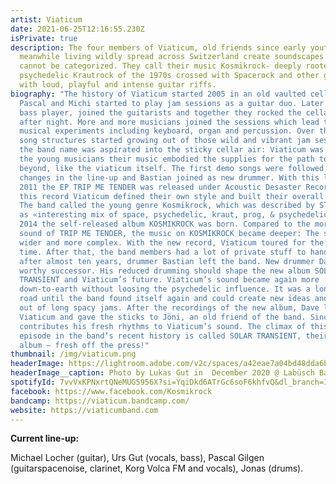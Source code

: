 ```yaml
---
artist: Viaticum
date: 2021-06-25T12:16:55.230Z
isPrivate: true
description: The four members of Viaticum, old friends since early youth, while
  meanwhile living wildly spread across Switzerland create soundscapes which
  cannot be categorized. They call their music Kosmikrock- deeply rooted in
  psychedelic Krautrock of the 1970s crossed with Spacerock and other genres
  with loud, playful and intense guitar riffs.
biography: "The history of Viaticum started 2005 in an old vaulted cellar where
  Pascal and Michi started to play jam sessions as a guitar duo. Later Urs, the
  bass player, joined the guitarists and together they rocked the cellar night
  after night. More and more musicians joined the sessions which lead to wild
  musical experiments including keyboard, organ and percussion. Over the time
  song structures started growing out of those wild and vibrant jam sessions and
  the band name was aspirated into the sticky cellar air: Viaticum was born. For
  the young musicians their music embodied the supplies for the path towards the
  beyond, like the viaticum itself. The first demo songs were followed by some
  changes in the line-up and Bastian joined as new drummer. With this line-up
  2011 the EP TRIP ME TENDER was released under Acoustic Desaster Records. On
  this record Viaticum defined their own style and built their overall Sound.
  The band called the young genre Kosmikrock, which was described by STONEROBIXX
  as «interesting mix of space, psychedelic, kraut, prog, & psychedelic rock».
  2014 the self-released album KOSMIKROCK was born. Compared to the more basic
  sound of TRIP ME TENDER, the music on KOSMIKROCK became deeper: The songs got
  wider and more complex. With the new record, Viaticum toured for the first
  time. After that, the band members had a lot of private stuff to handle and
  after almost ten years, drummer Bastian left the band. New drummer Dave was a
  worthy successor. His reduced drumming should shape the new album SOLAR
  TRANSIENT and Viaticum’s future. Viaticum’s sound became again more
  down-to-earth without loosing the psychedelic influence. It was a long rocky
  road until the band found itself again and could create new ideas and songs
  out of long spacy jams. After the recordings of the new album, Dave left
  Viaticum and gave the sticks to Jöni, an old friend of the band. Since 2019 he
  contributes his fresh rhythms to Viaticum’s sound. The climax of this moved
  episode in the band’s recent history is called SOLAR TRANSIENT, their new
  album – fresh off the press!"
thumbnail: /img/viaticum.png
headerImage: https://lightroom.adobe.com/v2c/spaces/a42eae7a04bd48dda6b8193b4c695220/assets/7042205e77b573d29b78c62456c8eeab/revisions/7fb412020be7418d9c514e5e8062f08d/renditions/c47beb8834391652cd85122b9911a755
headerImage__caption: Photo by Lukas Gut in  December 2020 @ Labüsch Bar, Winterthur
spotifyId: 7vvVxKPNxrtQNeMUG5956X?si=YqiDkd6ATrGc6soF6khfvQ&dl_branch=1
facebook: https://www.facebook.com/Kosmikrock
bandcamp: https://viaticum.bandcamp.com/
website: https://viaticumband.com
---
```

**Current line-up:**

Michael Locher (guitar), Urs Gut (vocals, bass), Pascal Gilgen (guitarspacenoise, clarinet, Korg Volca FM and vocals), Jonas (drums).